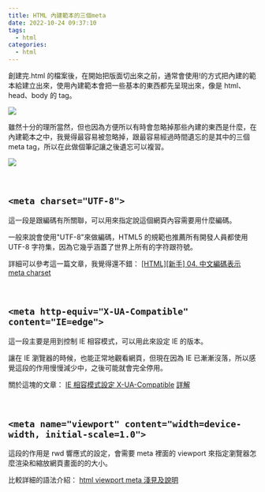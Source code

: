 ```yaml
---
title: HTML 內建範本的三個meta
date: 2022-10-24 09:37:10
tags:
  - html
categories:
  - html
---
```


創建完.html 的檔案後，在開始把版面切出來之前，通常會使用!的方式把內建的範本給建立出來，使用內建範本會把一些基本的東西都先呈現出來，像是 html、head、body 的 tag。

<!--more-->

![](https://i.imgur.com/Nm0Ll9g.png)

雖然十分的理所當然，但也因為方便所以有時會忽略掉那些內建的東西是什麼，在內建範本之中，我覺得最容易被忽略掉，跟最容易經過時間遺忘的是其中的三個 meta tag，所以在此做個筆記讓之後遺忘可以複習。

![](https://i.imgur.com/Zu9pEFi.png)

<br>

## `<meta charset="UTF-8">`

這一段是跟編碼有所關聯，可以用來指定說這個網頁內容需要用什麼編碼。

一般來說會使用"UTF-8"來做編碼，HTML5 的規範也推薦所有開發人員都使用 UTF-8 字符集，因為它幾乎涵蓋了世界上所有的字符跟符號。

詳細可以參考這一篇文章，我覺得還不錯：
[[HTML][新手] 04. 中文編碼表示 meta charset](https://progressbar.tw/posts/200)

<br>

## `<meta http-equiv="X-UA-Compatible" content="IE=edge">`

這一段主要是用到控制 IE 相容模式，可以用此來設定 IE 的版本。

讓在 IE 瀏覽器的時候，也能正常地觀看網頁，但現在因為 IE 已漸漸沒落，所以感覺這段的作用慢慢減少中，之後可能就會完全停用。

關於這塊的文章：
[IE 相容模式設定 X-UA-Compatible](https://hackercat.org/web-notes/ie-x-ua-compatible)
[<meta http-equiv="X-UA-Compatible" content="IE=edge">詳解](https://www.cnblogs.com/youpeng/p/10991144.html)

<br>

## `<meta name="viewport" content="width=device-width, initial-scale=1.0">`

這段的作用是 rwd 響應式的設定，會需要 meta 裡面的 viewport 來指定瀏覽器怎麼渲染和縮放網頁畫面的的大小。

比較詳細的語法介紹：
[html viewport meta 淺見及說明](https://www.fooish.com/html/meta-viewport.html)
